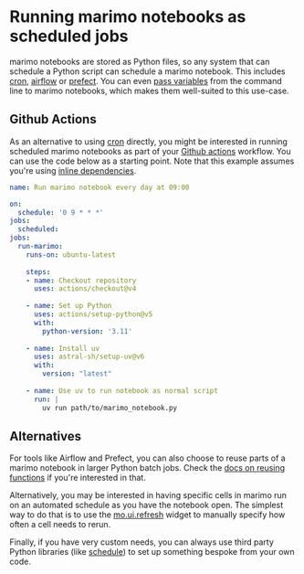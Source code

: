 # Running marimo notebooks as scheduled jobs

marimo notebooks are stored as Python files, so any system that can schedule a Python script can schedule a marimo notebook. This includes [cron](https://en.wikipedia.org/wiki/Cron), [airflow](https://airflow.apache.org/) or [prefect](https://www.prefect.io/). You can even [pass variables](https://docs.marimo.io/guides/scripts/?h=command+line) from the command line to marimo notebooks, which makes them well-suited to this use-case.

## Github Actions

As an alternative to using [cron](https://en.wikipedia.org/wiki/Cron) directly, you might be interested in running scheduled marimo notebooks as part of your [Github actions](https://docs.github.com/en/actions/reference/events-that-trigger-workflows#schedule) workflow. You can use the code below as a starting point. Note that this example assumes you're using [inline dependencies](guides/package_management/inlining_dependencies). 

```yaml
name: Run marimo notebook every day at 09:00

on:
  schedule: '0 9 * * *'
jobs:
  scheduled:
jobs:
  run-marimo:
    runs-on: ubuntu-latest
    
    steps:
    - name: Checkout repository
      uses: actions/checkout@v4
      
    - name: Set up Python
      uses: actions/setup-python@v5
      with:
        python-version: '3.11'
        
    - name: Install uv
      uses: astral-sh/setup-uv@v6
      with:
        version: "latest"
    
    - name: Use uv to run notebook as normal script
      run: |
        uv run path/to/marimo_notebook.py
```

## Alternatives

For tools like Airflow and Prefect, you can also choose to reuse parts of a marimo notebook in larger Python batch jobs. Check the [docs on reusing functions](https://docs.marimo.io/guides/reusing_functions/) if you're interested in that. 

Alternatively, you may be interested in having specific cells in marimo run on an automated schedule as you have the notebook open. The simplest way to do that is to use the [mo.ui.refresh](https://docs.marimo.io/api/inputs/refresh/#marimo.ui.refresh) widget to manually specify how often a cell needs to rerun.

Finally, if you have very custom needs, you can always use third party Python libraries (like [schedule](https://schedule.readthedocs.io/en/stable/index.html)) to set up something bespoke from your own code.